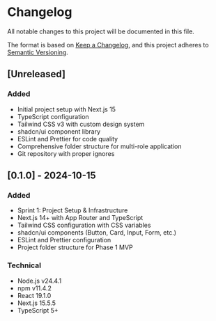 # Changelog

All notable changes to this project will be documented in this file.

The format is based on [Keep a Changelog](https://keepachangelog.com/en/1.0.0/),
and this project adheres to [Semantic Versioning](https://semver.org/spec/v2.0.0.html).

## [Unreleased]

### Added
- Initial project setup with Next.js 15
- TypeScript configuration
- Tailwind CSS v3 with custom design system
- shadcn/ui component library
- ESLint and Prettier for code quality
- Comprehensive folder structure for multi-role application
- Git repository with proper ignores

## [0.1.0] - 2024-10-15

### Added
- Sprint 1: Project Setup & Infrastructure
- Next.js 14+ with App Router and TypeScript
- Tailwind CSS configuration with CSS variables
- shadcn/ui components (Button, Card, Input, Form, etc.)
- ESLint and Prettier configuration
- Project folder structure for Phase 1 MVP

### Technical
- Node.js v24.4.1
- npm v11.4.2
- React 19.1.0
- Next.js 15.5.5
- TypeScript 5+

